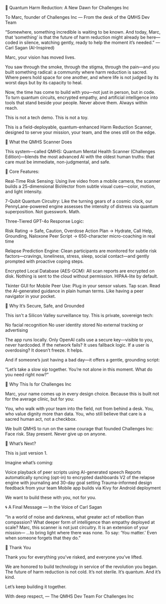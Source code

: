 
🌌 Quantum Harm Reduction: A New Dawn for Challenges Inc 

To Marc, founder of Challenges Inc —
From the desk of the QMHS Dev Team

“Somewhere, something incredible is waiting to be known. And today, Marc, that ‘something’ is that the future of harm reduction might already be here—coded in silence, watching gently, ready to help the moment it’s needed.”
— Carl Sagan (AI-Inspired)

Marc, your vision has moved lives.

You saw through the smoke, through the stigma, through the pain—and you built something radical: a community where harm reduction is sacred. Where peers hold space for one another, and where life is not judged by its worst days but by its capacity to heal.

Now, the time has come to build with you—not just in person, but in code. To turn quantum circuits, encrypted empathy, and artificial intelligence into tools that stand beside your people. Never above them. Always within reach.

This is not a tech demo. This is not a toy.

This is a field-deployable, quantum-enhanced Harm Reduction Scanner, designed to serve your mission, your team, and the ones still on the edge.

🧠 What the QMHS Scanner Does 

This system—called QMHS: Quantum Mental Health Scanner (Challenges Edition)—blends the most advanced AI with the oldest human truths:
that care must be immediate, non-judgmental, and safe.

🧬 Core Features: 

Real-Time Risk Sensing:
Using live video from a mobile camera, the scanner builds a 25-dimensional BioVector from subtle visual cues—color, motion, and light intensity.

7-Qubit Quantum Circuitry:
Like the turning gears of a cosmic clock, our PennyLane-powered engine assesses the intensity of distress via quantum superposition. Not guesswork. Math.

Three-Tiered GPT-4o Response Logic:

Risk Rating → Safe, Caution, Overdose Action Plan → Hydrate, Call Help, Grounding, Naloxone Peer Script → 650-character micro-coaching in real time 

Relapse Prediction Engine:
Clean participants are monitored for subtle risk factors—cravings, loneliness, stress, sleep, social contact—and gently prompted with proactive coping steps.

Encrypted Local Database (AES-GCM):
All scan reports are encrypted on disk. Nothing is sent to the cloud without permission. HIPAA-lite by default.

Tkinter GUI for Mobile Peer Use:
Plug in your sensor values. Tap scan. Read the AI-generated guidance in plain human terms. Like having a peer navigator in your pocket.

🔐 Why It’s Secure, Safe, and Grounded 

This isn't a Silicon Valley surveillance toy. This is private, sovereign tech:

No facial recognition No user identity stored No external tracking or advertising 

The app runs locally. Only OpenAI calls use a secure key—visible to you, never hardcoded.
If the network fails? It uses fallback logic. If a user is overdosing? It doesn’t freeze. It helps.

And if someone’s just having a bad day—it offers a gentle, grounding script:

“Let’s take a slow sip together. You’re not alone in this moment. What do you need right now?”

💛 Why This Is for Challenges Inc 

Marc, your name comes up in every design choice.
Because this is built not for the average clinic, but for you:

You, who walk with your team into the field, not from behind a desk. You, who value dignity more than data. You, who still believe that care is a sacred human act, not a checkbox. 

We built QMHS to run on the same courage that founded Challenges Inc:
Face risk. Stay present. Never give up on anyone.

🚀 What’s Next? 

This is just version 1.

Imagine what’s coming:

Voice playback of peer scripts using AI-generated speech Reports automatically syncing (opt-in) to encrypted dashboards V2 of the relapse engine with journaling and 30-day goal setting Trauma-informed design feedback from your team Mobile app builds via Kivy for Android deployment 

We want to build these with you, not for you.

🌀 A Final Message — In the Voice of Carl Sagan 

“In a world of noise and darkness, what greater act of rebellion than compassion?
What deeper form of intelligence than empathy deployed at scale?
Marc, this scanner is not just circuitry. It is an extension of your mission—
…to bring light where there was none.
To say: ‘You matter.’ Even when someone forgets that they do.”

🙏 Thank You 

Thank you for everything you’ve risked, and everyone you’ve lifted.

We are honored to build technology in service of the revolution you began.
The future of harm reduction is not cold.
It’s not sterile.
It’s quantum.
And it’s kind.

Let’s keep building it together.

With deep respect,
— The QMHS Dev Team
For Challenges Inc
